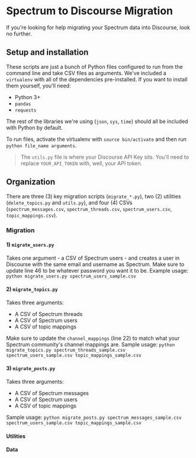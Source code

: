 # Spectrum to Discourse Migration

If you're looking for help migrating your Spectrum data into Discourse, look no further.

## Setup and installation

These scripts are just a bunch of Python files configured to run from the command line and take CSV files as arguments. We've included a `virtualenv` with all of the dependencies pre-installed. If you want to install them yourself, you'll need:

- Python 3+
- `pandas`
- `requests`

The rest of the libraries we're using (`json`, `sys`, `time`) should all be included with Python by default. 

To run files, activate the virtualenv with `source bin/activate` and then run `python file_name arguments`.

> The `utils.py` file is where your Discourse API Key sits. You'll need to replace `YOUR_API_TOKEN` with, well, your API token.

## Organization

There are three (3) key migration scripts (`migrate_*.py`), two (2) utilities (`delete_topics.py` and `utils.py`), and four (4) CSVs (`spectrum_messages.csv`, `spectrum_threads.csv`, `spectrum_users.csv`, `topic_mappings.csv`). 

### Migration

#### 1) `migrate_users.py`

Takes one argument - a CSV of Spectrum users - and creates a user in Discourse with the same email and username as Spectrum. Make sure to update line 46 to be whatever password you want it to be. Example usage: `python migrate_users.py spectrum_users_sample.csv`

#### 2) `migrate_topics.py`

Takes three arguments:

- A CSV of Spectrum threads
- A CSV of Spectrum users
- A CSV of topic mappings

Make sure to update the `channel_mappings` (line 22) to match what your Spectrum community's channel mappings are. Sample usage: `python migrate_topics.py spectrum_threads_sample.csv spectrum_users_sample.csv topic_mappings_sample.csv`

#### 3) `migrate_posts.py`

Takes three arguments:

- A CSV of Spectrum messages
- A CSV of Spectrum users
- A CSV of topic mappings

Sample usage: `python migrate_posts.py spectrum_messages_sample.csv spectrum_users_sample.csv topic_mappings_sample.csv`

#### Utilities

#### Data
